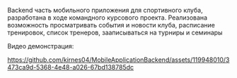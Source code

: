 Backend часть мобильного приложения для спортивного клуба, разработана в ходе командного курсового проекта.
Реализована возможность просматривать события и новости клуба,
расписание тренировок, список тренеров, зааписываться на турниры и семинары

Видео демонстрация:

https://github.com/kirnes04/MobileApplicationBackend/assets/119948010/3473ca9d-5368-4e48-a026-67bd138785dc
